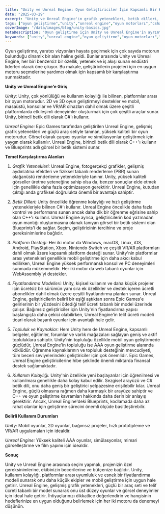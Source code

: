 ```yaml
---
title: "Unity ve Unreal Engine: Oyun Geliştiriciler İçin Kapsamlı Bir Karşılaştırma"
date: "2025-03-29"
excerpt: "Unity ve Unreal Engine'in grafik yetenekleri, betik dilleri, platform desteği, fiyatlandırma modelleri ve topluluk kaynakları gibi temel yönlerini kapsayan ayrıntılı bir karşılaştırmasını keşfedin. Oyun geliştirme projeniz için doğru motoru seçmenize yardımcı olur."
tags: ["oyun geliştirme","unity","unreal engine","oyun motorları","csharp","c++","oyungel"]
coverImage: "/data/images/blog/unity-basics.jpg"
metaDescription: "Oyun geliştirme için Unity ve Unreal Engine'in ayrıntılı bir karşılaştırması. En iyi motoru seçmek için grafikleri, betikleri, platform desteğini, fiyatlandırmayı ve topluluğu değerlendirin."
keywords: ["unity","unreal engine","oyun geliştirme","oyun motorları","csharp","c++","blueprints","oyungel","karşılaştırma"]
---
```


Oyun geliştirme, yaratıcı vizyonları hayata geçirmek için çok sayıda motorun bulunduğu dinamik bir alan haline geldi. Bunlar arasında Unity ve Unreal Engine, her biri benzersiz bir özellik, yetenek ve iş akışı sunan endüstri liderleri olarak öne çıkıyor. Bu makale, geliştiricilerin projeleri için en uygun motoru seçmelerine yardımcı olmak için kapsamlı bir karşılaştırma sunmaktadır.

**Unity ve Unreal Engine'e Giriş**

*Unity:* Unity, çok yönlülüğü ve kullanım kolaylığı ile bilinen, platformlar arası bir oyun motorudur. 2D ve 3D oyun geliştirmeyi destekler ve mobil, masaüstü, konsollar ve VR/AR cihazları dahil olmak üzere çeşitli platformlarda etkileşimli deneyimler oluşturmak için çok çeşitli araçlar sunar. Unity, birincil betik dili olarak C#'ı kullanır.

*Unreal Engine:* Epic Games tarafından geliştirilen Unreal Engine, gelişmiş grafik yetenekleri ve güçlü araç setiyle tanınan, yüksek kaliteli bir oyun motorudur. Görsel olarak çarpıcı oyunlar ve simülasyonlar geliştirmek için yaygın olarak kullanılır. Unreal Engine, birincil betik dili olarak C++'ı kullanır ve Blueprints adlı görsel bir betik sistemi sunar.

**Temel Karşılaştırma Alanları**

1.  *Grafik Yetenekleri:* Unreal Engine, fotogerçekçi grafikler, gelişmiş aydınlatma efektleri ve fiziksel tabanlı renderleme (PBR) sunan olağanüstü renderleme yetenekleriyle tanınır. Unity, yüksek kaliteli görseller üretme yeteneğine sahip olsa da, benzer sonuçlar elde etmek için genellikle daha fazla optimizasyon gerektirir. Unreal Engine, kutudan çıktığı anda grafiksel doğrulukta önemli bir avantaja sahiptir.

2.  *Betik Dilleri:* Unity öncelikle öğrenme kolaylığı ve hızlı geliştirme yetenekleriyle bilinen C#'ı kullanır. Unreal Engine öncelikle daha fazla kontrol ve performans sunan ancak daha dik bir öğrenme eğrisine sahip olan C++'ı kullanır. Unreal Engine ayrıca, geliştiricilerin kod yazmadan oyun mantığı oluşturmasına olanak tanıyan görsel bir betik sistemi olan Blueprints'i de sağlar. Seçim, geliştiricinin tercihine ve proje gereksinimlerine bağlıdır.

3.  *Platform Desteği:* Her iki motor da Windows, macOS, Linux, iOS, Android, PlayStation, Xbox, Nintendo Switch ve çeşitli VR/AR platformları dahil olmak üzere kapsamlı platform desteği sunar. Unity'nin platformlar arası yetenekleri genellikle mobil geliştirme için daha akıcı kabul edilirken, Unreal Engine yüksek performanslı konsol ve PC deneyimleri sunmada mükemmeldir. Her iki motor da web tabanlı oyunlar için WebAssembly'yi destekler.

4.  *Fiyatlandırma Modelleri:* Unity, kişisel kullanım ve daha küçük projeler için ücretsiz bir sürümün yanı sıra ek özellikler ve destek içeren ücretli abonelikler dahil olmak üzere çeşitli fiyatlandırma planları sunar. Unreal Engine, geliştiricilerin belirli bir eşiği aştıktan sonra Epic Games'e gelirlerinin bir yüzdesini ödediği telif ücreti tabanlı bir model üzerinde çalışır. Bağımsız geliştiriciler için Unity'nin fiyatlandırma yapısı başlangıçta daha çekici olabilirken, Unreal Engine'in telif ücreti modeli ticari olarak başarılı oyunlar için avantajlı hale gelir.

5.  *Topluluk ve Kaynaklar:* Hem Unity hem de Unreal Engine, kapsamlı belgeler, eğitimler, forumlar ve varlık mağazaları sağlayan geniş ve aktif topluluklara sahiptir. Unity'nin topluluğu özellikle mobil oyun geliştirmede güçlüdür, Unreal Engine'in topluluğu ise AAA oyun geliştirme alanında köklüdür. Öğrenme kaynaklarının ve topluluk desteğinin mevcudiyeti, tüm beceri seviyelerindeki geliştiriciler için çok önemlidir. Epic Games, Unreal Engine geliştiricilerine hibe şeklinde önemli miktarda finansal destek sağlamaktadır.

6.  *Kullanım Kolaylığı:* Unity'nin özellikle yeni başlayanlar için öğrenilmesi ve kullanılması genellikle daha kolay kabul edilir. Sezgisel arayüzü ve C# betik dili, onu daha geniş bir geliştirici yelpazesine erişilebilir kılar. Unreal Engine, güçlü olmasına rağmen daha karmaşık bir arayüze sahiptir ve C++ ve oyun geliştirme kavramları hakkında daha derin bir anlayış gerektirir. Ancak, Unreal Engine'deki Blueprints, kodlamada daha az rahat olanlar için geliştirme sürecini önemli ölçüde basitleştirebilir.

**Belirli Kullanım Durumları**

*Unity:* Mobil oyunlar, 2D oyunlar, bağımsız projeler, hızlı prototipleme ve VR/AR uygulamaları için idealdir.

*Unreal Engine:* Yüksek kaliteli AAA oyunlar, simülasyonlar, mimari görselleştirme ve film yapımı için idealdir.

**Sonuç**

Unity ve Unreal Engine arasında seçim yapmak, projenizin özel gereksinimlerine, ekibinizin becerilerine ve bütçenize bağlıdır. Unity, kullanım kolaylığı, platformlar arası uyumluluk ve esnek bir fiyatlandırma modeli sunarak onu daha küçük ekipler ve mobil geliştirme için uygun hale getirir. Unreal Engine, gelişmiş grafik yetenekleri, güçlü bir araç seti ve telif ücreti tabanlı bir model sunarak onu üst düzey oyunlar ve görsel deneyimler için ideal hale getirir. İhtiyaçlarınızı dikkatlice değerlendirin ve hangisinin hedeflerinize en uygun olduğunu belirlemek için her iki motoru da denemeyi düşünün.
    